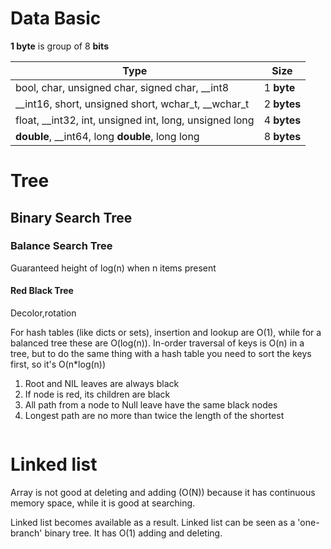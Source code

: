 # Data Basic

**1 byte** is group of 8 **bits**

| Type                                                   | Size        |
| ------------------------------------------------------ | ----------- |
| bool, char, unsigned char, signed char, __int8         | 1 **byte**  |
| __int16, short, unsigned short, wchar_t, __wchar_t     | 2 **bytes** |
| float, __int32, int, unsigned int, long, unsigned long | 4 **bytes** |
| **double**, __int64, long **double**, long long        | 8 **bytes** |

# Tree

## Binary Search Tree

### Balance Search Tree

Guaranteed height of log(n) when n items present 

#### Red Black Tree

Decolor,rotation

For hash tables (like dicts or sets), insertion and lookup are O(1), while for a balanced tree these are O(log(n)). In-order traversal of keys is O(n) in a tree, but to do the same thing with a hash table you need to sort the keys first, so it's O(n*log(n))

1. Root and NIL leaves are always black
2. If node is red, its children are black
3. All path from a node to Null leave have the same black nodes
4. Longest path are no more than twice the length of the shortest

```PYTHON

```

# Linked list

Array is not good at deleting and adding (O(N)) because it has continuous memory space, while it is good at searching.

Linked list becomes available as a result. Linked list can be seen as a 'one-branch' binary tree. It has O(1) adding and deleting.

